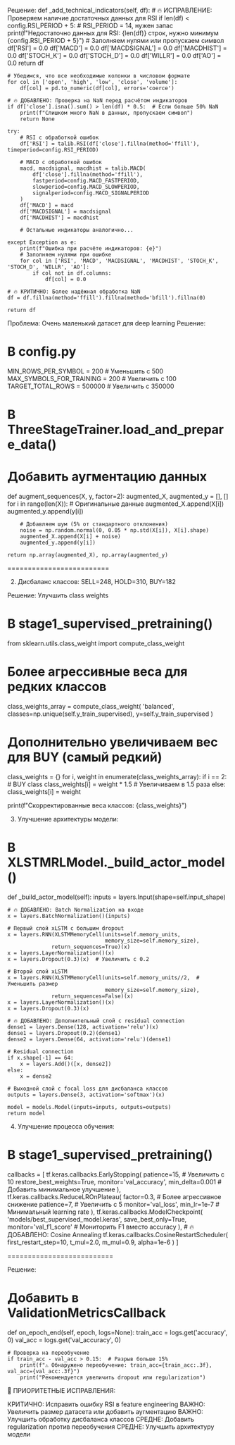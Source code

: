 
Решение:
def _add_technical_indicators(self, df):
    # 🔥 ИСПРАВЛЕНИЕ: Проверяем наличие достаточных данных для RSI
    if len(df) < config.RSI_PERIOD + 5:  # RSI_PERIOD = 14, нужен запас
        print(f"Недостаточно данных для RSI: {len(df)} строк, нужно минимум {config.RSI_PERIOD + 5}")
        # Заполняем нулями или пропускаем символ
        df['RSI'] = 0.0
        df['MACD'] = 0.0
        df['MACDSIGNAL'] = 0.0
        df['MACDHIST'] = 0.0
        df['STOCH_K'] = 0.0
        df['STOCH_D'] = 0.0
        df['WILLR'] = 0.0
        df['AO'] = 0.0
        return df
    
    # Убедимся, что все необходимые колонки в числовом формате
    for col in ['open', 'high', 'low', 'close', 'volume']:
        df[col] = pd.to_numeric(df[col], errors='coerce')
    
    # 🔥 ДОБАВЛЕНО: Проверка на NaN перед расчётом индикаторов
    if df['close'].isna().sum() > len(df) * 0.5:  # Если больше 50% NaN
        print(f"Слишком много NaN в данных, пропускаем символ")
        return None
    
    try:
        # RSI с обработкой ошибок
        df['RSI'] = talib.RSI(df['close'].fillna(method='ffill'), timeperiod=config.RSI_PERIOD)
        
        # MACD с обработкой ошибок  
        macd, macdsignal, macdhist = talib.MACD(
            df['close'].fillna(method='ffill'), 
            fastperiod=config.MACD_FASTPERIOD, 
            slowperiod=config.MACD_SLOWPERIOD, 
            signalperiod=config.MACD_SIGNALPERIOD
        )
        df['MACD'] = macd
        df['MACDSIGNAL'] = macdsignal
        df['MACDHIST'] = macdhist
        
        # Остальные индикаторы аналогично...
        
    except Exception as e:
        print(f"Ошибка при расчёте индикаторов: {e}")
        # Заполняем нулями при ошибке
        for col in ['RSI', 'MACD', 'MACDSIGNAL', 'MACDHIST', 'STOCH_K', 'STOCH_D', 'WILLR', 'AO']:
            if col not in df.columns:
                df[col] = 0.0
    
    # 🔥 КРИТИЧНО: Более надёжная обработка NaN
    df = df.fillna(method='ffill').fillna(method='bfill').fillna(0)
    
    return df


Проблема: Очень маленький датасет для deep learning
Решение:
# В config.py
MIN_ROWS_PER_SYMBOL = 200  # Уменьшить с 500
MAX_SYMBOLS_FOR_TRAINING = 200  # Увеличить с 100
TARGET_TOTAL_ROWS = 500000  # Увеличить с 350000

# В ThreeStageTrainer.load_and_prepare_data()
# Добавить аугментацию данных
def augment_sequences(X, y, factor=2):
    augmented_X, augmented_y = [], []
    for i in range(len(X)):
        # Оригинальные данные
        augmented_X.append(X[i])
        augmented_y.append(y[i])
        
        # Добавляем шум (5% от стандартного отклонения)
        noise = np.random.normal(0, 0.05 * np.std(X[i]), X[i].shape)
        augmented_X.append(X[i] + noise)
        augmented_y.append(y[i])
    
    return np.array(augmented_X), np.array(augmented_y)

=========================

2. Дисбаланс классов:
SELL=248, HOLD=310, BUY=182

Решение: Улучшить class weights
# В stage1_supervised_pretraining()
from sklearn.utils.class_weight import compute_class_weight

# Более агрессивные веса для редких классов
class_weights_array = compute_class_weight(
    'balanced',
    classes=np.unique(self.y_train_supervised),
    y=self.y_train_supervised
)

# Дополнительно увеличиваем вес для BUY (самый редкий)
class_weights = {}
for i, weight in enumerate(class_weights_array):
    if i == 2:  # BUY class
        class_weights[i] = weight * 1.5  # Увеличиваем в 1.5 раза
    else:
        class_weights[i] = weight

print(f"Скорректированные веса классов: {class_weights}")

3. Улучшение архитектуры модели:
# В XLSTMRLModel._build_actor_model()
def _build_actor_model(self):
    inputs = layers.Input(shape=self.input_shape)
    
    # 🔥 ДОБАВЛЕНО: Batch Normalization на входе
    x = layers.BatchNormalization()(inputs)
    
    # Первый слой xLSTM с большим dropout
    x = layers.RNN(XLSTMMemoryCell(units=self.memory_units, 
                                   memory_size=self.memory_size),
                  return_sequences=True)(x)
    x = layers.LayerNormalization()(x)
    x = layers.Dropout(0.3)(x)  # Увеличить с 0.2
    
    # Второй слой xLSTM
    x = layers.RNN(XLSTMMemoryCell(units=self.memory_units//2,  # Уменьшить размер
                                   memory_size=self.memory_size),
                  return_sequences=False)(x)
    x = layers.LayerNormalization()(x)
    x = layers.Dropout(0.3)(x)
    
    # 🔥 ДОБАВЛЕНО: Дополнительный слой с residual connection
    dense1 = layers.Dense(128, activation='relu')(x)
    dense1 = layers.Dropout(0.2)(dense1)
    dense2 = layers.Dense(64, activation='relu')(dense1)
    
    # Residual connection
    if x.shape[-1] == 64:
        x = layers.Add()([x, dense2])
    else:
        x = dense2
    
    # Выходной слой с focal loss для дисбаланса классов
    outputs = layers.Dense(3, activation='softmax')(x)
    
    model = models.Model(inputs=inputs, outputs=outputs)
    return model

4. Улучшение процесса обучения:
# В stage1_supervised_pretraining()
callbacks = [
    tf.keras.callbacks.EarlyStopping(
        patience=15,  # Увеличить с 10
        restore_best_weights=True, 
        monitor='val_accuracy',
        min_delta=0.001  # Добавить минимальное улучшение
    ),
    tf.keras.callbacks.ReduceLROnPlateau(
        factor=0.3,  # Более агрессивное снижение
        patience=7,  # Увеличить с 5
        monitor='val_loss',
        min_lr=1e-7  # Минимальный learning rate
    ),
    tf.keras.callbacks.ModelCheckpoint(
        'models/best_supervised_model.keras', 
        save_best_only=True, 
        monitor='val_f1_score'  # Мониторить F1 вместо accuracy
    ),
    # 🔥 ДОБАВЛЕНО: Cosine Annealing
    tf.keras.callbacks.CosineRestartScheduler(
        first_restart_step=10,
        t_mul=2.0,
        m_mul=0.9,
        alpha=1e-6
    )
]


==========================

Решение:
# Добавить в ValidationMetricsCallback
def on_epoch_end(self, epoch, logs=None):
    train_acc = logs.get('accuracy', 0)
    val_acc = logs.get('val_accuracy', 0)
    
    # Проверка на переобучение
    if train_acc - val_acc > 0.15:  # Разрыв больше 15%
        print(f"⚠️ Обнаружено переобучение: train_acc={train_acc:.3f}, val_acc={val_acc:.3f}")
        print("Рекомендуется увеличить dropout или regularization")

🎯 ПРИОРИТЕТНЫЕ ИСПРАВЛЕНИЯ:

КРИТИЧНО: Исправить ошибку RSI в feature engineering
ВАЖНО: Увеличить размер датасета или добавить аугментацию
ВАЖНО: Улучшить обработку дисбаланса классов
СРЕДНЕ: Добавить regularization против переобучения
СРЕДНЕ: Улучшить архитектуру модели
